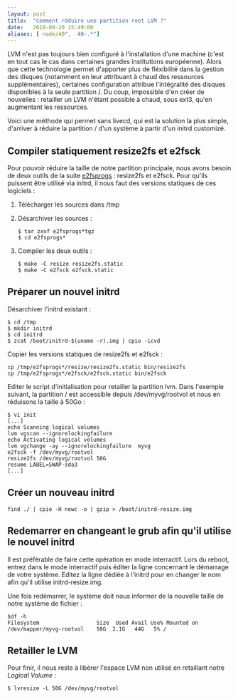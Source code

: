 ```yaml
---
layout: post
title:  "Comment réduire une partition root LVM ?"
date:   2010-09-20 15:49:00
aliases: [ node/40",  40-.*"]
---
```

LVM n'est pas toujours bien configuré à l'installation d'une machine
(c'est en tout cas le cas dans certaines grandes institutions
européenne). Alors que cette technologie permet d'apporter plus de
fléxibilité dans la gestion des disques (notamment en leur attribuant à
chaud des ressources supplémentaires), certaines configuration attribue
l'intégralité des disques disponibles à la seule partition /. Du coup,
impossible d'en créer de nouvelles : retailler un LVM n'étant possible à
chaud, sous ext3, qu'en augmentant les ressources.

Voici une méthode qui permet sans livecd, qui est la solution la plus
simple, d'arriver à réduire la partition / d'un système à partir d'un
initrd customizé.

Compiler statiquement resize2fs et e2fsck
-----------------------------------------

Pour pouvoir réduire la taille de notre partition principale, nous avons
besoin de deux outils de la suite
[e2fsprogs](http://e2fsprogs.sourceforge.net/) : resize2fs et e2fsck.
Pour qu'ils puissent être utilisé via initrd, il nous faut des versions
statiques de ces logiciels :

1.  Télécharger les sources dans /tmp
2.  Désarchiver les sources :

        $ tar zxvf e2fsprogs*tgz
        $ cd e2fsprogs*

3.  Compiler les deux outils :

        $ make -C resize resize2fs.static
        $ make -C e2fsck e2fsck.static

Préparer un nouvel initrd
-------------------------

Désarchiver l'initrd existant :

    $ cd /tmp
    $ mkdir initrd
    $ cd initrd
    $ zcat /boot/initrd-$(uname -r).img | cpio -icvd

Copier les versions statiques de resize2fs et e2fsck :

    cp /tmp/e2fsprogs*/resize/resize2fs.static bin/resize2fs
    cp /tmp/e2fsprogs*/e2fsck/e2fsck.static bin/e2fsck

Editer le script d'initialisation pour retailler la partition lvm. Dans
l'exemple suivant, la partition / est accessible depuis
/dev/myvg/rootvol et nous en réduisons la taille à 50Go :

    $ vi init
    [...]
    echo Scanning logical volumes
    lvm vgscan --ignorelockingfailure
    echo Activating logical volumes
    lvm vgchange -ay --ignorelockingfailure  myvg
    e2fsck -f /dev/myvg/rootvol
    resize2fs /dev/myvg/rootvol 50G
    resume LABEL=SWAP-sda3
    [...]

Créer un nouveau initrd
-----------------------

    find ./ | cpio -H newc -o | gzip > /boot/initrd-resize.img

Redemarrer en changeant le grub afin qu'il utilise le nouvel initrd
-------------------------------------------------------------------

Il est préférable de faire cette opération en mode interractif. Lors du
reboot, entrez dans le mode interractif puis éditer la ligne concernant
le démarrage de votre système. Editez la ligne dédiée à l'initrd pour en
changer le nom afin qu'il utilise initrd-resize.img.

Une fois redémarrer, le système doit nous informer de la nouvelle taille
de notre système de fichier :

    $df -h
    Filesystem                  Size  Used Avail Use% Mounted on
    /dev/mapper/myvg-rootvol    50G  2.1G   44G   5% /

Retailler le LVM
----------------

Pour finir, il nous reste à libérer l'espace LVM non utilisé en
retaillant notre *Logical Volume* :

    $ lvresize -L 50G /dev/myvg/rootvol

